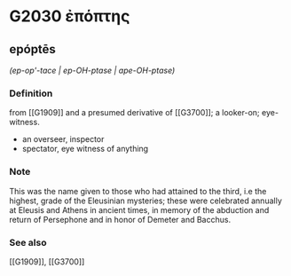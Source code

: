 # G2030 ἐπόπτης

## epóptēs

_(ep-op'-tace | ep-OH-ptase | ape-OH-ptase)_

### Definition

from [[G1909]] and a presumed derivative of [[G3700]]; a looker-on; eye-witness.

- an overseer, inspector
- spectator, eye witness of anything

### Note

This was the name given to those who had attained to the third, i.e the highest, grade of the Eleusinian mysteries; these were celebrated annually at Eleusis and Athens in ancient times, in memory of the abduction and return of Persephone and in honor of Demeter and Bacchus.

### See also

[[G1909]], [[G3700]]

